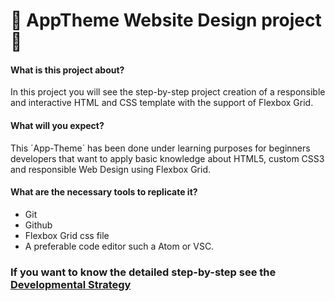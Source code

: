 # :white_square_button: AppTheme Website Design project :white_square_button:

#### What is this project about?

In this project you will see the step-by-step project creation of a responsible and interactive HTML and CSS template with the support of Flexbox Grid.

#### What will you expect?

This ´App-Theme´ has been done under learning purposes for beginners developers that want to apply basic knowledge about HTML5, custom CSS3 and responsible Web Design using Flexbox Grid.

#### What are the necessary tools to replicate it?

- Git
- Github
- Flexbox Grid css file
- A preferable code editor such a Atom or VSC.

### **If you want to know the detailed step-by-step see the [Developmental Strategy](https://github.com/emelysalmeron/app-theme/blob/master/development-strategy.md)**
